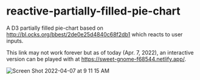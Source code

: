 # reactive-partially-filled-pie-chart

A D3 partially filled pie-chart based on http://bl.ocks.org/bbest/2de0e25d4840c68f2db1 which reacts to user inputs.

This link may not work forever but as of today (Apr. 7, 2022), an interactive version can be played with at https://sweet-gnome-f68544.netlify.app/.

![Screen Shot 2022-04-07 at 9 11 15 AM](https://user-images.githubusercontent.com/2767157/162206612-f117a8b5-ae42-44d5-95cb-1d332e53fa63.png)
